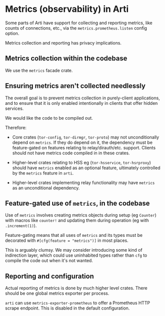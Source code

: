 # Metrics (observability) in Arti

Some parts of Arti have support for collecting and reporting metrics,
like counts of connections, etc.,
via the `metrics.prometheus.listen` config option.

Metrics collection and reporting has privacy implications.

## Metrics collection within the codebase

We use the `metrics` facade crate.

## Ensuring metrics aren't collected needlessly

The overall goal is to prevent metrics collection in purely-client applications,
and to ensure that it is only enabled intentionally
in clients that offer hidden services.

We would like the code to be compiled out.

Therefore:

 * Core crates (`tor-config`, `tor-dirmgr`, `tor-proto`)
   may not unconditionally depend on `metrics`.
   If they do depend on it, the dependency must be feature-gated
   on features relating to relay/dirauth/etc. support.
   Clients should not have metrics code compiled in in these crates.

 * Higher-level crates relating to HSS eg (`tor-hsservice`, `tor-hsrproxy`)
   should have `metrics` enabled as an optional feature,
   ultimately controlled by the `metrics` feature in `arti`.

 * Higher-level crates implementing relay functionality may
   have `metrics` as an unconditional dependency.

## Feature-gated use of `metrics`, in the codebase

Use of `metrics` involves creating metrics objects during setup
(eg `Counter`) with macros like `counter!` and updating them
during operation (eg with `.increment(1)`).

Feature-gating means that all uses of `metrics` and its types
must be decorated with `#[cfg(feature = "metrics")]` in most places.

This is arguably clumsy.  We may consider introducing some kind of
indirection layer, which could use uninhabited types rather than `cfg`
to compile the code out when it's not wanted.

## Reporting and configuration

Actual reporting of metrics is done by much higher level crates.
There should be one global metrics exporter per process.

`arti` can use `metrics-exporter-prometheus` to offer a Prometheus
HTTP scrape endpoint.  This is disabled in the default configuration.
